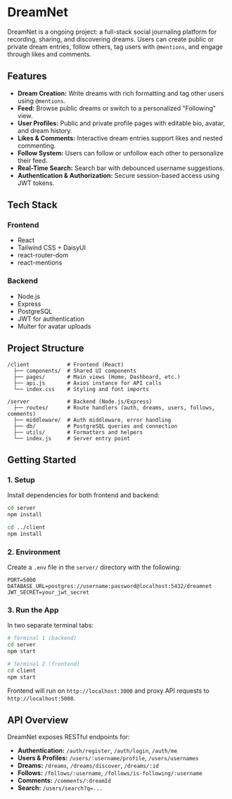 # DreamNet

DreamNet is a ongoing project: a full-stack social journaling platform for recording, sharing, and discovering dreams. Users can create public or private dream entries, follow others, tag users with `@mentions`, and engage through likes and comments.

## Features

* **Dream Creation:** Write dreams with rich formatting and tag other users using `@mentions`.
* **Feed:** Browse public dreams or switch to a personalized "Following" view.
* **User Profiles:** Public and private profile pages with editable bio, avatar, and dream history.
* **Likes & Comments:** Interactive dream entries support likes and nested commenting.
* **Follow System:** Users can follow or unfollow each other to personalize their feed.
* **Real-Time Search:** Search bar with debounced username suggestions.
* **Authentication & Authorization:** Secure session-based access using JWT tokens.

## Tech Stack

### Frontend

* React
* Tailwind CSS + DaisyUI
* react-router-dom
* react-mentions

### Backend

* Node.js
* Express
* PostgreSQL
* JWT for authentication
* Multer for avatar uploads

## Project Structure

```
/client            # Frontend (React)
  ├── components/  # Shared UI components
  ├── pages/       # Main views (Home, Dashboard, etc.)
  ├── api.js       # Axios instance for API calls
  └── index.css    # Styling and font imports

/server            # Backend (Node.js/Express)
  ├── routes/      # Route handlers (auth, dreams, users, follows, comments)
  ├── middleware/  # Auth middleware, error handling
  ├── db/          # PostgreSQL queries and connection
  ├── utils/       # Formatters and helpers
  └── index.js     # Server entry point
```

## Getting Started

### 1. Setup

Install dependencies for both frontend and backend:

```bash
cd server
npm install

cd ../client
npm install
```

### 2. Environment

Create a `.env` file in the `server/` directory with the following:

```
PORT=5000
DATABASE_URL=postgres://username:password@localhost:5432/dreamnet
JWT_SECRET=your_jwt_secret
```

### 3. Run the App

In two separate terminal tabs:

```bash
# Terminal 1 (backend)
cd server
npm start

# Terminal 2 (frontend)
cd client
npm start
```

Frontend will run on `http://localhost:3000` and proxy API requests to `http://localhost:5000`.

## API Overview

DreamNet exposes RESTful endpoints for:

* **Authentication:** `/auth/register`, `/auth/login`, `/auth/me`
* **Users & Profiles:** `/users/:username/profile`, `/users/usernames`
* **Dreams:** `/dreams`, `/dreams/discover`, `/dreams/:id`
* **Follows:** `/follows/:username`, `/follows/is-following/:username`
* **Comments:** `/comments/:dreamId`
* **Search:** `/users/search?q=...`